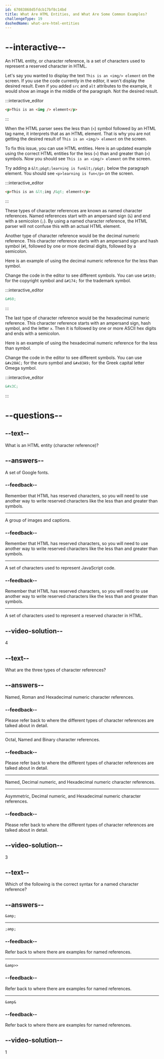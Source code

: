 ```yaml
---
id: 67083868d5fdcb17bf8c14bd
title: What Are HTML Entities, and What Are Some Common Examples?
challengeType: 19
dashedName: what-are-html-entities
---
```


# --interactive--

An HTML entity, or character reference, is a set of characters used to represent a reserved character in HTML. 

Let's say you wanted to display the text `This is an <img/> element` on the screen. If you use the code currently in the editor, it won't display the desired result. Even if you added `src` and `alt` attributes to the example, it would show an image in the middle of the paragraph. Not the desired result. 

:::interactive_editor

```html
<p>This is an <img /> element</p>
```

:::

When the HTML parser sees the less than (`<`) symbol followed by an HTML tag name, it interprets that as an HTML element. That is why you are not getting the desired result of `This is an <img/> element` on the screen.

To fix this issue, you can use HTML entities. Here is an updated example using the correct HTML entities for the less (`<`) than and greater than (`>`) symbols. Now you should see `This is an <img/> element` on the screen.

Try adding a `&lt;p&gt;learning is fun&lt;/p&gt;` below the paragraph element. You should see `<p>learning is fun</p>` on the screen.

:::interactive_editor

```html
<p>This is an &lt;img /&gt; element</p>

```

:::

These types of character references are known as named character references. Named references start with an ampersand sign (`&`) and end with a semicolon (`;`). By using a named character reference, the HTML parser will not confuse this with an actual HTML element. 

Another type of character reference would be the decimal numeric reference. This character reference starts with an ampersand sign and hash symbol (`#`), followed by one or more decimal digits, followed by a semicolon.

Here is an example of using the decimal numeric reference for the less than symbol. 

Change the code in the editor to see different symbols. You can use `&#169;` for the copyright symbol and `&#174;` for the trademark symbol.

:::interactive_editor

```html
&#60;
```

:::

The last type of character reference would be the hexadecimal numeric reference. This character reference starts with an ampersand sign, hash symbol, and the letter `x`. Then it is followed by one or more ASCII hex digits and ends with a semicolon.

Here is an example of using the hexadecimal numeric reference for the less than symbol.

Change the code in the editor to see different symbols. You can use `&#x20AC;` for the euro symbol and `&#x03A9;` for the Greek capital letter Omega symbol.

:::interactive_editor

```html
&#x3C;
```

:::


# --questions--

## --text--

What is an HTML entity (character reference)?

## --answers--

A set of Google fonts.

### --feedback--

Remember that HTML has reserved characters, so you will need to use another way to write reserved characters like the less than and greater than symbols.

---

A group of images and captions.

### --feedback--

Remember that HTML has reserved characters, so you will need to use another way to write reserved characters like the less than and greater than symbols.

---

A set of characters used to represent JavaScript code.

### --feedback--

Remember that HTML has reserved characters, so you will need to use another way to write reserved characters like the less than and greater than symbols.

---

A set of characters used to represent a reserved character in HTML.

## --video-solution--

4

## --text--

What are the three types of character references?

## --answers--

Named, Roman and Hexadecimal numeric character references.

### --feedback--

Please refer back to where the different types of character references are talked about in detail.

---

Octal, Named and Binary character references.

### --feedback--

Please refer back to where the different types of character references are talked about in detail.

---

Named, Decimal numeric, and Hexadecimal numeric character references.

---

Asymmetric, Decimal numeric, and Hexadecimal numeric character references.

### --feedback--

Please refer back to where the different types of character references are talked about in detail.

## --video-solution--

3

## --text--

Which of the following is the correct syntax for a named character reference?

## --answers--

`&amp;`

---

`;amp;`

### --feedback--

Refer back to where there are examples for named references.

---

`&amp>>`

### --feedback--

Refer back to where there are examples for named references.

---

`&amp&`

### --feedback--

Refer back to where there are examples for named references.

## --video-solution--

1
